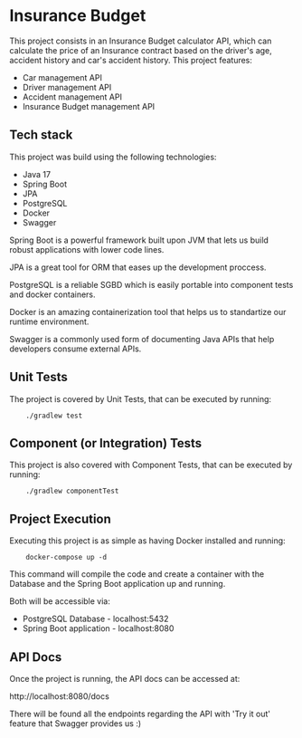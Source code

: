 # Insurance Budget

This project consists in an Insurance Budget calculator API, which can calculate the price of an Insurance contract based
on the driver's age, accident history and car's accident history. This project features:

- Car management API
- Driver management API
- Accident management API
- Insurance Budget management API


## Tech stack

This project was build using the following technologies:

- Java 17
- Spring Boot
- JPA
- PostgreSQL
- Docker
- Swagger

Spring Boot is a powerful framework built upon JVM that lets us build robust applications with lower code lines.

JPA is a great tool for ORM that eases up the development proccess.

PostgreSQL is a reliable SGBD which is easily portable into component tests and docker containers.

Docker is an amazing containerization tool that helps us to standartize our runtime environment.

Swagger is a commonly used form of documenting Java APIs that help developers consume external APIs.

## Unit Tests

The project is covered by Unit Tests, that can be executed by running:

```shell
    ./gradlew test 
```

## Component (or Integration) Tests

This project is also covered with Component Tests, that can be executed by running:

```shell
    ./gradlew componentTest 
```

## Project Execution

Executing this project is as simple as having Docker installed and running:

```shell
    docker-compose up -d
```

This command will compile the code and create a container with the Database and the Spring Boot application up and running.

Both will be accessible via:

- PostgreSQL Database - localhost:5432
- Spring Boot application - localhost:8080

## API Docs

Once the project is running, the API docs can be accessed at:

http://localhost:8080/docs

There will be found all the endpoints regarding the API with 'Try it out' feature that Swagger provides us :)
